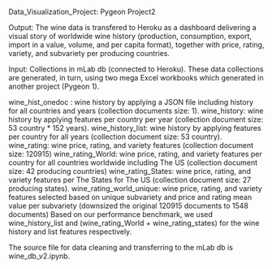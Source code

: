Data_Visualization_Project: Pygeon Project2

Output: The wine data is transfered to Heroku as a dashboard delivering a visual story of worldwide wine history (production, consumption, export, import in a value, volume, and per capita format), together with price, rating, variety, and subvariety per producing countries.

Input: Collections in mLab db (connected to Heroku). These data collections are generated, in turn, using two mega Excel workbooks which generated in another project (Pygeon 1).

wine_hist_onedoc : wine history by applying a JSON file including history for all countries and years (collection documents size: 1).
wine_history: wine history by applying features per country per year (collection document size: 53 country * 152 years).
wine_history_list: wine history by applying features per country for all years (collection document size: 53 country).
wine_rating: wine price, rating, and variety features (collection document size: 120915)
wine_rating_World: wine price, rating, and variety features per country for all countries worldwide including The US (collection document size: 42 producing countries)
wine_rating_States: wine price, rating, and variety features per The States for The US (collection document size: 27 producing states).
wine_rating_world_unique: wine price, rating, and variety features selected based on unique subvariety and price and rating mean value per subvariety (downsized the original 120915 documents to 1548 documents)
Based on our performance benchmark, we used wine_history_list and (wine_rating_World + wine_rating_states) for the wine history and list features respectively.

The source file for data cleaning and transferring to the mLab db is wine_db_v2.ipynb.


